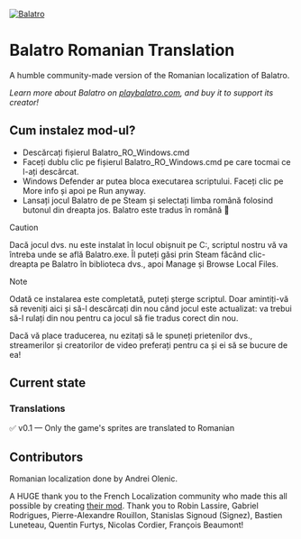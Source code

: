 
[![Balatro](https://www.playbalatro.com/assets/logo2-C9SU2BrI.png)](https://www.playbalatro.com/)

# Balatro Romanian Translation

A humble community-made version of the Romanian localization of Balatro.

*Learn more about Balatro on [playbalatro.com](https://www.playbalatro.com/), and buy it to support its creator!*

## Cum instalez mod-ul?

- Descărcați fișierul Balatro_RO_Windows.cmd
- Faceți dublu clic pe fișierul Balatro_RO_Windows.cmd pe care tocmai ce l-ați descărcat. <br />
- Windows Defender ar putea bloca executarea scriptului. Faceți clic pe More info și apoi pe Run anyway.
- Lansați jocul Balatro de pe Steam și selectați limba română folosind butonul din dreapta jos. Balatro este tradus în română 🥳

> [!CAUTION]
> Dacă jocul dvs. nu este instalat în locul obișnuit pe C:, scriptul nostru vă va întreba unde se află Balatro.exe. Îl puteți găsi prin Steam făcând clic-dreapta pe Balatro în biblioteca dvs., apoi Manage și Browse Local Files.

> [!NOTE]
> Odată ce instalarea este completată, puteți șterge scriptul. Doar amintiți-vă să reveniți aici și să-l descărcați din nou când jocul este actualizat: va trebui să-l rulați din nou pentru ca jocul să fie tradus corect din nou.

Dacă vă place traducerea, nu ezitați să le spuneți prietenilor dvs., streamerilor și creatorilor de video preferați pentru ca și ei să se bucure de ea!

## Current state

### Translations

✅ v0.1 — Only the game's sprites are translated to Romanian

## Contributors

Romanian localization done by Andrei Olenic.

A HUGE thank you to the French Localization community who made this all possible by creating [their mod](https://github.com/FrBmt-BIGetNouf/balatro-french-translations/). Thank you to Robin Lassire, Gabriel Rodrigues, Pierre-Alexandre Rouillon, Stanislas Signoud (Signez), Bastien Luneteau, Quentin Furtys, Nicolas Cordier, François Beaumont!
